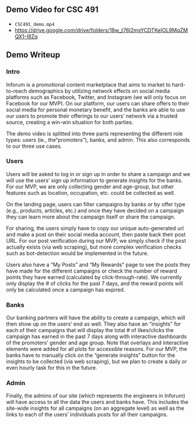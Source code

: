 ## Demo Video for CSC 491
- `CSC491_demo.mp4`
- https://drive.google.com/drive/folders/18w_t76I2msYCDTKeIOL9MqZMQX1-I8Zq

## Demo Writeup
### Intro
Inforum is a promotional content marketplace that aims to market to hard-to-reach demographics by utilizing network effects on social media platforms such as Facebook, Twitter, and Instagram (we will only focus on Facebook for our MVP). On our platform, our users can share offers to their social media for personal monetary benefit, and the banks are able to use our users to promote their offerings to our users’ network via a trusted source, creating a win-win situation for both parties. 

The demo video is splitted into three parts representing the different role types: users (ie., the“promoters”), banks, and admin. This also corresponds to our three use cases.

### Users
Users will be asked to log in or sign up in order to share a campaign and we will use the users’ sign up information to generate insights for the banks. For our MVP, we are only collecting gender and age-group, but other features such as location, occupation, etc. could be collected as well.

On the landing page, users can filter campaigns by banks or by offer type (e.g., products, articles, etc.) and once they have decided on a campaign they can learn more about the campaign itself or share the campaign.

For sharing, the users simply have to copy our unique auto-generated url and make a post on their social media account, then paste back their post URL. For our post verification during our MVP, we simply check if the post actually exists (via web scraping), but more complex verification checks such as bot-detection would be implemented in the future.

Users also have a “My Posts” and “My Rewards” page to see the posts they have made for the different campaigns or check the number of reward points they have earned (calculated by click-through-rate). We currently only display the # of clicks for the past 7 days, and the reward points will only be calculated once a campaign has expired.

### Banks
Our banking partners will have the ability to create a campaign, which will then show up on the users’ end as well. They also have an “insights” for each of their campaigns that will display the total # of likes/clicks the campaign has earned in the past 7 days along with interactive dashboards of the promoters’ gender and age group. Note that overlays and interactive elements were added for all plots for accessible reasons. For our MVP, the banks have to manually click on the “generate insights” button for the insights to be collected (via web scraping), but we plan to create a daily or even hourly task for this in the future.

### Admin
Finally, the admins of our site (which represents the engineers in Inforum) will have access to all the data the users and banks have. This includes the site-wide insights for all campaigns (on an aggregate level) as well as the links to each of the users’ individuals posts for all their campaigns.

